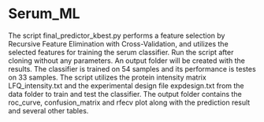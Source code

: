 # Serum_ML

The script final_predictor_kbest.py performs a feature selection by Recursive Feature
Elimination with Cross-Validation, and utilizes the selected features for training the
serum classifier. Run the script after cloning without any parameters. An output folder
will be created with the results. The classifier is trained on 54 samples and its 
performance is testes on 33 samples. The script utilizes the protein intensity matrix 
LFQ_intensity.txt and the experimental design file expdesign.txt from the data folder
to train and test the classifier. The output folder contains the roc_curve,
confusion_matrix and rfecv plot along with the prediction result and several other tables.



